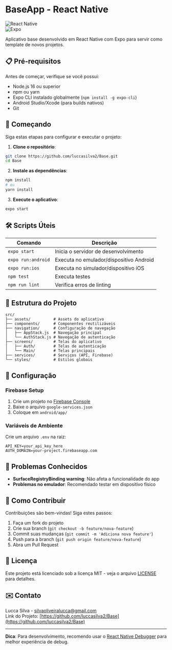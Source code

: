 # BaseApp - React Native  

![React Native](https://img.shields.io/badge/React_Native-20232A?style=for-the-badge&logo=react&logoColor=61DAFB)  
![Expo](https://img.shields.io/badge/Expo-1B1F23?style=for-the-badge&logo=expo&logoColor=white)  

Aplicativo base desenvolvido em React Native com Expo para servir como template de novos projetos.

## 📋 Pré-requisitos

Antes de começar, verifique se você possui:

- Node.js 16 ou superior
- npm ou yarn
- Expo CLI instalado globalmente (`npm install -g expo-cli`)
- Android Studio/Xcode (para builds nativos)
- Git

## 🚀 Começando

Siga estas etapas para configurar e executar o projeto:

1. **Clone o repositório**:
```bash
git clone https://github.com/luccasilva2/Base.git
cd Base
```

2. **Instale as dependências**:
```bash
npm install
# ou
yarn install
```

3. **Execute o aplicativo**:
```bash
expo start
```

## 🛠 Scripts Úteis

| Comando               | Descrição                              |
|-----------------------|----------------------------------------|
| `expo start`          | Inicia o servidor de desenvolvimento   |
| `expo run:android`    | Executa no emulador/dispositivo Android|
| `expo run:ios`        | Executa no simulador/dispositivo iOS   |
| `npm test`            | Executa testes                         |
| `npm run lint`        | Verifica erros de linting              |

## 📂 Estrutura do Projeto

```
src/
├── assets/          # Assets do aplicativo
├── components/      # Componentes reutilizáveis
├── navigation/      # Configuração de navegação
│   ├── AppStack.js  # Navegação principal
│   └── AuthStack.js # Navegação de autenticação
├── screens/         # Telas do aplicativo
│   ├── Auth/        # Telas de autenticação
│   └── Main/        # Telas principais
├── services/        # Serviços (API, Firebase)
└── styles/          # Estilos globais
```

## 🔧 Configuração

### Firebase Setup

1. Crie um projeto no [Firebase Console](https://console.firebase.google.com/)
2. Baixe o arquivo `google-services.json`
3. Coloque em `android/app/`

### Variáveis de Ambiente

Crie um arquivo `.env` na raiz:

```env
API_KEY=your_api_key_here
AUTH_DOMAIN=your-project.firebaseapp.com
```

## 🚨 Problemas Conhecidos

- **SurfaceRegistryBinding warning**: Não afeta a funcionalidade do app
- **Problemas no emulador**: Recomendado testar em dispositivo físico

## 🤝 Como Contribuir

Contribuições são bem-vindas! Siga estes passos:

1. Faça um fork do projeto
2. Crie sua branch (`git checkout -b feature/nova-feature`)
3. Commit suas mudanças (`git commit -m 'Adiciona nova feature'`)
4. Push para a branch (`git push origin feature/nova-feature`)
5. Abra um Pull Request

## 📄 Licença

Este projeto está licenciado sob a licença MIT - veja o arquivo [LICENSE](LICENSE) para detalhes.

## ✉️ Contato

Lucca Silva - [silvaoliveiralucca@gmail.com](mailto:silvaoliveiralucca@gmail.com)  
Link do Projeto: [https://github.com/luccasilva2/Base](https://github.com/luccasilva2/Base)

---

**Dica**: Para desenvolvimento, recomendo usar o [React Native Debugger](https://github.com/jhen0409/react-native-debugger) para melhor experiência de debug.


